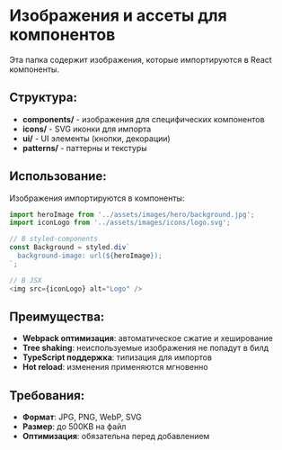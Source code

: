 # Изображения и ассеты для компонентов

Эта папка содержит изображения, которые импортируются в React компоненты.

## Структура:

- **components/** - изображения для специфических компонентов
- **icons/** - SVG иконки для импорта
- **ui/** - UI элементы (кнопки, декорации)
- **patterns/** - паттерны и текстуры

## Использование:

Изображения импортируются в компоненты:
```javascript
import heroImage from '../assets/images/hero/background.jpg';
import iconLogo from '../assets/images/icons/logo.svg';

// В styled-components
const Background = styled.div`
  background-image: url(${heroImage});
`;

// В JSX
<img src={iconLogo} alt="Logo" />
```

## Преимущества:

- **Webpack оптимизация**: автоматическое сжатие и хеширование
- **Tree shaking**: неиспользуемые изображения не попадут в билд
- **TypeScript поддержка**: типизация для импортов
- **Hot reload**: изменения применяются мгновенно

## Требования:

- **Формат**: JPG, PNG, WebP, SVG
- **Размер**: до 500KB на файл
- **Оптимизация**: обязательна перед добавлением
